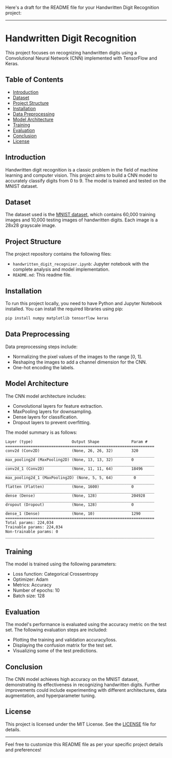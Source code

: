 Here's a draft for the README file for your Handwritten Digit Recognition project:

---

# Handwritten Digit Recognition

This project focuses on recognizing handwritten digits using a Convolutional Neural Network (CNN) implemented with TensorFlow and Keras.

## Table of Contents
- [Introduction](#introduction)
- [Dataset](#dataset)
- [Project Structure](#project-structure)
- [Installation](#installation)
- [Data Preprocessing](#data-preprocessing)
- [Model Architecture](#model-architecture)
- [Training](#training)
- [Evaluation](#evaluation)
- [Conclusion](#conclusion)
- [License](#license)

## Introduction
Handwritten digit recognition is a classic problem in the field of machine learning and computer vision. This project aims to build a CNN model to accurately classify digits from 0 to 9. The model is trained and tested on the MNIST dataset.

## Dataset
The dataset used is the [MNIST dataset](http://yann.lecun.com/exdb/mnist/), which contains 60,000 training images and 10,000 testing images of handwritten digits. Each image is a 28x28 grayscale image.

## Project Structure
The project repository contains the following files:

- `handwritten_digit_recognizer.ipynb`: Jupyter notebook with the complete analysis and model implementation.
- `README.md`: This readme file.

## Installation
To run this project locally, you need to have Python and Jupyter Notebook installed. You can install the required libraries using pip:

```bash
pip install numpy matplotlib tensorflow keras
```

## Data Preprocessing
Data preprocessing steps include:

- Normalizing the pixel values of the images to the range [0, 1].
- Reshaping the images to add a channel dimension for the CNN.
- One-hot encoding the labels.

## Model Architecture
The CNN model architecture includes:

- Convolutional layers for feature extraction.
- MaxPooling layers for downsampling.
- Dense layers for classification.
- Dropout layers to prevent overfitting.

The model summary is as follows:

```
Layer (type)                 Output Shape              Param #
=================================================================
conv2d (Conv2D)              (None, 26, 26, 32)        320
_________________________________________________________________
max_pooling2d (MaxPooling2D) (None, 13, 13, 32)        0
_________________________________________________________________
conv2d_1 (Conv2D)            (None, 11, 11, 64)        18496
_________________________________________________________________
max_pooling2d_1 (MaxPooling2D) (None, 5, 5, 64)         0
_________________________________________________________________
flatten (Flatten)            (None, 1600)              0
_________________________________________________________________
dense (Dense)                (None, 128)               204928
_________________________________________________________________
dropout (Dropout)            (None, 128)               0
_________________________________________________________________
dense_1 (Dense)              (None, 10)                1290
=================================================================
Total params: 224,034
Trainable params: 224,034
Non-trainable params: 0
_________________________________________________________________
```

## Training
The model is trained using the following parameters:

- Loss function: Categorical Crossentropy
- Optimizer: Adam
- Metrics: Accuracy
- Number of epochs: 10
- Batch size: 128

## Evaluation
The model's performance is evaluated using the accuracy metric on the test set. The following evaluation steps are included:

- Plotting the training and validation accuracy/loss.
- Displaying the confusion matrix for the test set.
- Visualizing some of the test predictions.

## Conclusion
The CNN model achieves high accuracy on the MNIST dataset, demonstrating its effectiveness in recognizing handwritten digits. Further improvements could include experimenting with different architectures, data augmentation, and hyperparameter tuning.

## License
This project is licensed under the MIT License. See the [LICENSE](LICENSE) file for details.

---

Feel free to customize this README file as per your specific project details and preferences!

